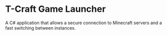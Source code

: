 # T-Craft Game Launcher
A C# application that allows a secure connection to Minecraft servers and a fast switching between instances.
